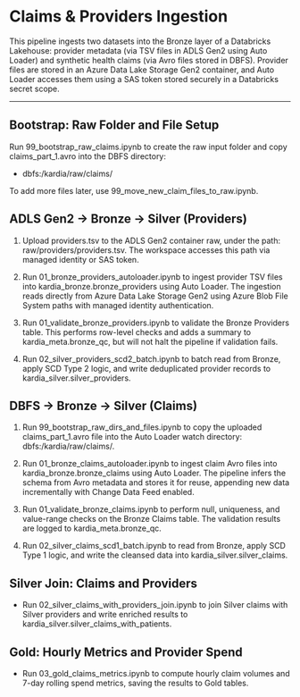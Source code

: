 # Claims & Providers Ingestion

This pipeline ingests two datasets into the Bronze layer of a Databricks Lakehouse:
provider metadata (via TSV files in ADLS Gen2 using Auto Loader) and synthetic health
claims (via Avro files stored in DBFS). Provider files are stored in an Azure Data
Lake Storage Gen2 container, and Auto Loader accesses them using a SAS token stored
securely in a Databricks secret scope.

---

## Bootstrap: Raw Folder and File Setup

Run 99_bootstrap_raw_claims.ipynb to create the raw input folder and copy claims_part_1.avro into the DBFS directory:
- dbfs:/kardia/raw/claims/

To add more files later, use 99_move_new_claim_files_to_raw.ipynb.


## ADLS Gen2 -> Bronze -> Silver **(Providers)**

1. Upload providers.tsv to the ADLS Gen2 container raw, under the path: raw/providers/providers.tsv. The workspace accesses this path via managed identity or SAS token.

2. Run 01_bronze_providers_autoloader.ipynb to ingest provider TSV files into kardia_bronze.bronze_providers using Auto Loader. The ingestion reads directly from Azure Data Lake Storage Gen2 using Azure Blob File System paths with managed identity authentication.

3. Run 01_validate_bronze_providers.ipynb to validate the Bronze Providers table. This performs row-level checks and adds a summary to kardia_meta.bronze_qc, but will not halt the pipeline if validation fails.

4. Run 02_silver_providers_scd2_batch.ipynb to batch read from Bronze, apply SCD Type 2 logic, and write deduplicated 
   provider records to kardia_silver.silver_providers.


## DBFS -> Bronze -> Silver **(Claims)**

1. Run 99_bootstrap_raw_dirs_and_files.ipynb to copy the uploaded claims_part_1.avro file into the Auto Loader watch directory:
dbfs:/kardia/raw/claims/.

2. Run 01_bronze_claims_autoloader.ipynb to ingest claim Avro files into kardia_bronze.bronze_claims using Auto Loader. The pipeline infers the schema from Avro metadata and stores it for reuse, appending new data incrementally with Change Data Feed enabled.

3. Run 01_validate_bronze_claims.ipynb to perform null, uniqueness, and value-range checks on the Bronze Claims table. The validation results are logged to kardia_meta.bronze_qc.

4. Run 02_silver_claims_scd1_batch.ipynb to read from Bronze, apply SCD Type 1 logic, and write the cleansed data into 
   kardia_silver.silver_claims.


## Silver Join: **Claims and Providers**

- Run 02_silver_claims_with_providers_join.ipynb to join Silver claims with Silver providers and write enriched 
  results to kardia_silver.silver_claims_with_patients.


## Gold: Hourly Metrics and Provider Spend

- Run 03_gold_claims_metrics.ipynb to compute hourly claim volumes and 7-day rolling spend metrics, saving the results to Gold tables.

